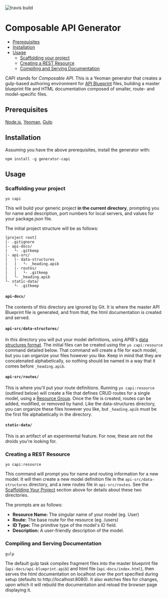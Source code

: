 ![travis build](https://travis-ci.org/benwilhelm/generator-capi.svg?branch=master)


# Composable API Generator

<!-- TOC depthFrom:2 depthTo:3 withLinks:1 updateOnSave:1 orderedList:0 -->

- [Prerequisites](#prerequisites)
- [Installation](#installation)
- [Usage](#usage)
	- [Scaffolding your project](#scaffolding-your-project)
	- [Creating a REST Resource](#creating-a-rest-resource)
	- [Compiling and Serving Documentation](#compiling-and-serving-documentation)

<!-- /TOC -->

CAPI stands for _Composable API_. This is a Yeoman generator that creates a gulp-based authoring environment for [API Blueprint][apib] files, building a master blueprint file and HTML documentation composed of smaller, route- and model-specific files.

[apib]: https://apiblueprint.org/documentation/tutorial.html


## Prerequisites

[Node.js][nodejs], [Yeoman][yeoman], [Gulp][gulp]

[nodejs]: https://nodejs.org 
[yeoman]: http://yeoman.io 
[gulp]: http://gulpjs.com

## Installation

Assuming you have the above prerequisites, install the generator with:

    npm install -g generator-capi

## Usage

### Scaffolding your project

    yo capi 

This will build your generic project **in the current directory**, prompting you for name and description, port numbers for local servers, and values for your package.json file.

The initial project structure will be as follows:
```
[project root]
|- .gitignore
|- api-docs/
|   └- .gitkeep
|- api-src/
|   |- data-structures
|   |   └- _heading.apib 
|   |- routes/
|   |   └- .gitkeep
|   └- _heading.apib 
└- static-data/
    └- .gitkeep
```

#### `api-docs/`

The contents of this directory are ignored by Git. It is where the master API Blueprint file is generated, and from that, the html documentation is created and served.

#### `api-src/data-structures/`

In this directory you will put your model definitions, using APIB's [data structures format][data-structures]. The initial files can be created using the `yo capi:resource` command detailed below. That command will create a file for each model, but you can organize your files however you like.  Keep in mind that they are concatenated alphabetically, so nothing should be named in a way that it comes before `_heading.apib`.

[data-structures]: https://raw.githubusercontent.com/apiaryio/api-blueprint/master/examples/10.%20Data%20Structures.md

#### `api-src/routes/`

This is where you'll put your route definitions. Running `yo capi:resource` (outlined below) will create a file that defines CRUD routes for a single model, using a [Resource Group][resource-group]. Once the file is created, routes can be added, modified, or removed by hand.  Like the data-structures directory, you can organize these files however you like, but `_heading.apib` must be the first file alphabetically in the directory.

[resource-group]: https://raw.githubusercontent.com/apiaryio/api-blueprint/master/examples/04.%20Grouping%20Resources.md


#### `static-data/`

This is an artifact of an experimental feature. For now, these are not the droids you're looking for.

### Creating a REST Resource

    yo capi:resource

This command will prompt you for name and routing information for a new model. It will then create a new model definition file in the `api-src/data-structures` directory, and a new routes file in `api-src/routes`. See the [Scaffolding Your Project](#scaffolding-your-project) section above for details about these two directories. 

The prompts are as follows:

  * __Resource Name:__ The singular name of your model (eg. User)
  * __Route:__ The base route for the resource (eg. /users)
  * __ID Type:__ The primitive type of the model's ID field. 
  * __Description:__ A user-friendly description of the model.

### Compiling and Serving Documentation

    gulp

The default gulp task compiles fragment files into the master blueprint file (`api-docs/api-blueprint.apib`) and html file (`api-docs/index.html`), then serves the html documentation on localhost over the port specified during setup (defaults to http://localhost:8080). It also watches files for changes, upon which it will rebuild the documentation and reload the browser page displaying it.
